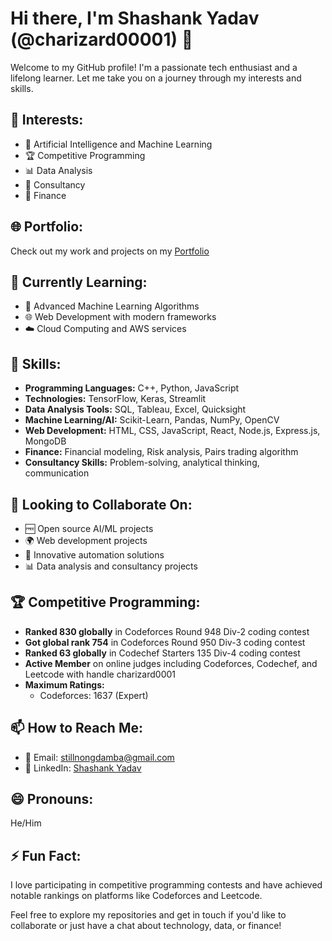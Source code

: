 # Hi there, I'm Shashank Yadav (@charizard00001) 👋

Welcome to my GitHub profile! I'm a passionate tech enthusiast and a lifelong learner. Let me take you on a journey through my interests and skills.

## 👀 Interests:
- 🤖 Artificial Intelligence and Machine Learning
- 🏆 Competitive Programming
- 📊 Data Analysis
- 🧩 Consultancy
- 💸 Finance

## 🌐 Portfolio:
Check out my work and projects on my [Portfolio](https://charizard00001.github.io/charizard0001.portfolio/)

## 🌱 Currently Learning:
- 🧠 Advanced Machine Learning Algorithms
- 🌐 Web Development with modern frameworks
- ☁️ Cloud Computing and AWS services

## 💼 Skills:
- **Programming Languages:** C++, Python, JavaScript
- **Technologies:** TensorFlow, Keras, Streamlit
- **Data Analysis Tools:** SQL, Tableau, Excel, Quicksight
- **Machine Learning/AI:** Scikit-Learn, Pandas, NumPy, OpenCV
- **Web Development:** HTML, CSS, JavaScript, React, Node.js, Express.js, MongoDB
- **Finance:** Financial modeling, Risk analysis, Pairs trading algorithm
- **Consultancy Skills:** Problem-solving, analytical thinking, communication

## 💞️ Looking to Collaborate On:
- 🆓 Open source AI/ML projects
- 🌍 Web development projects
- 🤖 Innovative automation solutions
- 📊 Data analysis and consultancy projects

## 🏆 Competitive Programming:
- **Ranked 830 globally** in Codeforces Round 948 Div-2 coding contest
- **Got global rank 754** in Codeforces Round 950 Div-3 coding contest
- **Ranked 63 globally** in Codechef Starters 135 Div-4 coding contest
- **Active Member** on online judges including Codeforces, Codechef, and Leetcode with handle charizard0001
- **Maximum Ratings:** 
  - Codeforces: 1637 (Expert)

## 📫 How to Reach Me:
- 📧 Email: stillnongdamba@gmail.com
- 💼 LinkedIn: [Shashank Yadav](https://www.linkedin.com/in/shashank-yadav)

## 😄 Pronouns:
He/Him

## ⚡ Fun Fact:
I love participating in competitive programming contests and have achieved notable rankings on platforms like Codeforces and Leetcode. 

Feel free to explore my repositories and get in touch if you'd like to collaborate or just have a chat about technology, data, or finance!
